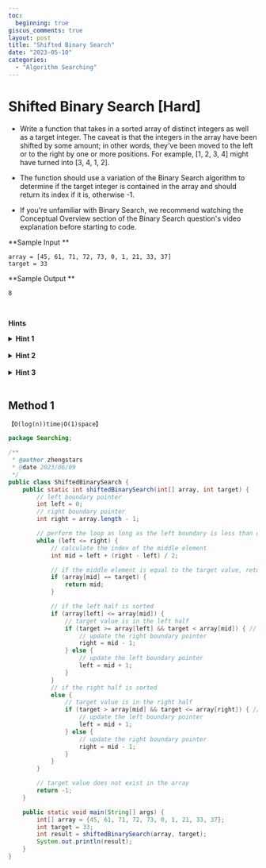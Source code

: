 ```yaml
---
toc:
  beginning: true
giscus_comments: true
layout: post
title: "Shifted Binary Search"
date: "2023-05-10"
categories:
  - "Algorithm Searching"
---
```


# Shifted Binary Search [Hard]

- Write a function that takes in a sorted array of distinct integers as well as a target integer. The caveat is that the integers in the array have been shifted by some amount; in other words, they've been moved to the left or to the right by one or more positions. For example, [1, 2, 3, 4] might have turned into [3, 4, 1, 2].

- The function should use a variation of the Binary Search algorithm to determine if the target integer is contained in the array and should return its index if it is, otherwise -1.

- If you're unfamiliar with Binary Search, we recommend watching the Conceptual Overview section of the Binary Search question's video explanation before starting to code.



**Sample Input **

```
array = [45, 61, 71, 72, 73, 0, 1, 21, 33, 37]
target = 33
```

**Sample Output **

```
8
```

<br>

**Hints**
<br>

<details> <summary><b>Hint 1</b></summary>
    <br>
    <i><strong>The Binary Search algorithm involves a left pointer and a right pointer and using those pointers to find the middle number in an array. Unlike with a normal sorted array however, you cannot simply find the middle number of the array and compare it to the target here, because the shift could lead you in the wrong direction. Instead, realize that whenever you find the middle number in the array, the following two scenarios are possible (assuming the middle number is not equal to the target number, in which case you're done): either the left-pointer number is smaller than or equal to the middle number, or it is bigger. Figure out a way to eliminate half of the array depending on the scenario. </strong></i>
</details>






<br>

<details> <summary><b>Hint 2</b></summary>
    <br>
    <i><strong>In the scenario where the left-pointer number is smaller than or equal to the middle number, two other scenarios can arise: either the target number is smaller than the middle number and greater than or equal to the left-pointer number, or it's not. In the first scenario, the right half of the array can be eliminated; in the second scenario, the left half can be eliminated. Figure out the scenarios that can arise if the left-pointer number is greater than the middle number and apply whatever logic you come up with recursively until you find the target number or until you run out of numbers in the array. </strong></i>
</details>


<br>



<details> <summary><b>Hint 3</b></summary>
    <br>
    <i><strong>Can you implement this algorithm iteratively? Are there any advantages to doing so? </strong></i>
</details>


<br>



## Method 1

```tex
【O(log(n))time∣O(1)space】
```

```java
package Searching;

/**
 * @author zhengstars
 * @date 2023/06/09
 */
public class ShiftedBinarySearch {
    public static int shiftedBinarySearch(int[] array, int target) {
        // left boundary pointer
        int left = 0;
        // right boundary pointer
        int right = array.length - 1;

        // perform the loop as long as the left boundary is less than or equal to the right boundary
        while (left <= right) {
            // calculate the index of the middle element
            int mid = left + (right - left) / 2;

            // if the middle element is equal to the target value, return the index
            if (array[mid] == target) { 
                return mid;
            }

            // if the left half is sorted
            if (array[left] <= array[mid]) {
                // target value is in the left half
                if (target >= array[left] && target < array[mid]) { // target value is within the range of the left half
                    // update the right boundary pointer
                    right = mid - 1; 
                } else {
                    // update the left boundary pointer
                    left = mid + 1; 
                }
            }
            // if the right half is sorted
            else {
                // target value is in the right half
                if (target > array[mid] && target <= array[right]) { // target value is within the range of the right half
                    // update the left boundary pointer
                    left = mid + 1; 
                } else {
                    // update the right boundary pointer
                    right = mid - 1; 
                }
            }
        }

        // target value does not exist in the array
        return -1; 
    }

    public static void main(String[] args) {
        int[] array = {45, 61, 71, 72, 73, 0, 1, 21, 33, 37};
        int target = 33;
        int result = shiftedBinarySearch(array, target);
        System.out.println(result);
    }
}

```

